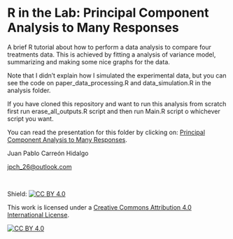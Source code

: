 R in the Lab: Principal Component Analysis to Many Responses
================

A brief R tutorial about how to perform a data analysis to compare four treatments data. This is achieved by fitting a analysis of variance model, summarizing and making some nice graphs for the data.

Note that I didn’t explain how I simulated the experimental data, but
you can see the code on paper\_data\_processing.R and data\_simulation.R in the analysis folder.

If you have cloned this repository and want to run this analysis from
scratch first run erase\_all\_outputs.R script and then run Main.R
script o whichever script you want.

You can read the presentation for this folder by clicking on: <a href="https://r-inthelab.netlify.app/2021/02/18/principal-component-analysis-to-many-responses/#loadings-line-plot" target="_blank">Principal Component Analysis to Many Responses</a>.

Juan Pablo Carreón Hidalgo

<jpch_26@outlook.com>

 

Shield: [![CC BY 4.0][cc-by-shield]][cc-by]

This work is licensed under a
[Creative Commons Attribution 4.0 International License][cc-by].

[![CC BY 4.0][cc-by-image]][cc-by]

[cc-by]: http://creativecommons.org/licenses/by/4.0/
[cc-by-image]: https://i.creativecommons.org/l/by/4.0/88x31.png
[cc-by-shield]: https://img.shields.io/badge/License-CC%20BY%204.0-lightgrey.svg
